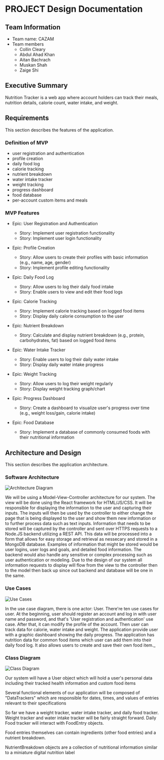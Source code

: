 
# PROJECT Design Documentation

## Team Information
* Team name: CAZAM
* Team members
  * Collin Cleary
  * Abdul Ahad Khan
  * Aitan Bachrach
  * Muskan Shah
  * Zaige Shi

## Executive Summary

Nutrition Tracker is a web app where account holders can track their meals, nutrition details, calorie count, water intake, and weight. 


## Requirements

This section describes the features of the application.

### Definition of MVP
  * user registration and authentication
  * profile creation
  * daily food log
  * calorie tracking
  * nutrient breakdown
  * water intake tracker
  * weight tracking
  * progress dashboard
  * food database
  * per-account custom items and meals

### MVP Features
* Epic: User Registration and Authentication
  * Story: Implement user registration functionality
  * Story: Implement user login functionality

* Epic: Profile Creation
  * Story: Allow users to create their profiles with basic information (e.g., name, age, gender)
  * Story: Implement profile editing functionality

* Epic: Daily Food Log
  * Story: Allow users to log their daily food intake
  * Story: Enable users to view and edit their food logs

* Epic: Calorie Tracking
  * Story: Implement calorie tracking based on logged food items
  * Story: Display daily calorie consumption to the user

* Epic: Nutrient Breakdown
  * Story: Calculate and display nutrient breakdown (e.g., protein, carbohydrates, fat) based on logged food items

* Epic: Water Intake Tracker
  * Story: Enable users to log their daily water intake
  * Story: Display daily water intake progress

* Epic: Weight Tracking
  * Story: Allow users to log their weight regularly
  * Story: Display weight tracking graph/chart

* Epic: Progress Dashboard
  * Story: Create a dashboard to visualize user's progress over time (e.g., weight loss/gain, calorie intake)

* Epic: Food Database
  * Story: Implement a database of commonly consumed foods with their nutritional information


## Architecture and Design

This section describes the application architecture.

### Software Architecture

![Architecture Diagram](<../media/Architecture Diagram HW 5.png>)

We will be using a Model-View-Controller architecture for our system. The view will be done using the React framework for HTML/JS/CSS. It will be responsible for displaying the information to the user and capturing their inputs. The inputs will then be used by the controller to either change the page that is being displayed to the user and show them new information or to further process data such as text inputs. Information that needs to be stored will be captured by the controller and sent over HTTPS requests to a Node.JS backend utilizing a REST API. This data will be processed into a form that allows for easy storage and retrieval as nessecary and stored in a MongoDB database. Examples of information that might be stored would be user logins, user logs and goals, and detailed food information. The backend would also handle any sensitive or complex processing such as user authentication or modeling. Due to the design of our system all information requests to display will flow from the view to the controller then to the model then back up since out backend and database will be one in the same.
### Use Cases

![Use Cases](../media/UseCases.jpeg)

In the use case diagram, there is one actor: User. There're ten use cases for user. At the beginning, user should register an account and log in with user name and password, and that's 'User registration and authentication'  use case. After that, it can modify the profile of the account. Then user can track data for calorie, water intake and weight. The application provide user with a graphic dashboard showing the daily progress. The application has nutrition data for common food items which user can add them into their daily food log. It also allows users to create and save their own food item._


### Class Diagram

![Class Diagram](../media/ClassDiagram.png)

Our system will have a User object which will hold a user's personal data 
including their tracked health information and custom food items

Several functional elements of our application will be composed of "DataTrackers"
which are responsible for dates, times, and values of entries relevant to their specifications

So far we have a weight tracker, water intake tracker, and daily food tracker. Weight tracker and water intake tracker will
be fairly straight forward. Daily Food tracker will interact with FoodEntry objects.

Food entries themselves can contain ingredients (other food entries)
and a nutrient breakdown.

NutrientBreakdown objects are a collection of nutritional information similar to a 
miniature digital nutrition label